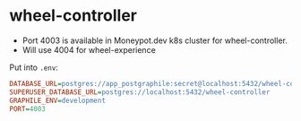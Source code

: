 # wheel-controller

- Port 4003 is available in Moneypot.dev k8s cluster for wheel-controller.
- Will use 4004 for wheel-experience

Put into `.env`:

```ini
DATABASE_URL=postgres://app_postgraphile:secret@localhost:5432/wheel-controller
SUPERUSER_DATABASE_URL=postgres://localhost:5432/wheel-controller
GRAPHILE_ENV=development
PORT=4003
```
